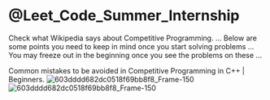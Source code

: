 #  @Leet_Code_Summer_Internship
Check what Wikipedia says about Competitive Programming. ... Below are some points you need to keep in mind once you start solving problems ... You may freeze out in the beginning once you see the problems on these ...  
      
  
 Common mistakes to be avoided in Competitive Programming in C++ | Beginners.
![603dddd682dc0518f69bb8f8_Frame-150](https://media4.giphy.com/media/fwbZnTftCXVocKzfxR/200.webp?cid=ecf05e47kx2kibahvtsksz5npn4mvkg1lokmjv6daf0qz0hq&rid=200.webp&ct=g)
![603dddd682dc0518f69bb8f8_Frame-150](https://media1.giphy.com/media/VTtANKl0beDFQRLDTh/200w.webp?cid=ecf05e47kx2kibahvtsksz5npn4mvkg1lokmjv6daf0qz0hq&rid=200w.webp&ct=g)
